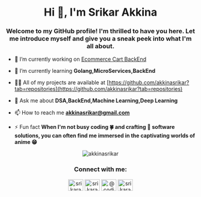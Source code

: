 <h1 align="center">Hi 👋, I'm Srikar Akkina</h1>
<h3 align="center">Welcome to my GitHub profile! I'm thrilled to have you here. Let me introduce myself and give you a sneak peek into what I'm all about.</h3>

- 🔭 I’m currently working on [Ecommerce Cart BackEnd](https://github.com/akkinasrikar/Golang-Ecommerce-Cart)

- 🌱 I’m currently learning **Golang,MicroServices,BackEnd**

- 👨‍💻 All of my projects are available at [https://github.com/akkinasrikar?tab=repositories](https://github.com/akkinasrikar?tab=repositories)

- 💬 Ask me about **DSA,BackEnd,Machine Learning,Deep Learning**

- 📫 How to reach me **akkinasrikar@gmail.com**

- ⚡ Fun fact **When I'm not busy coding 🍀 and crafting 🍃 software solutions, you can often find me immersed in the captivating worlds of anime 😁**

<p align="center"> <img src="https://komarev.com/ghpvc/?username=akkinasrikar&label=Profile%20views&color=0e75b6&style=flat" alt="akkinasrikar" /> </p>

<h3 align="center">Connect with me:</h3>
<p align="center">
<a href="https://linkedin.com/in/srikarakkina" target="blank"><img align="center" src="https://raw.githubusercontent.com/rahuldkjain/github-profile-readme-generator/master/src/images/icons/Social/linked-in-alt.svg" alt="srikarakkina" height="30" width="40" /></a>
<a href="https://instagram.com/srikarakkina" target="blank"><img align="center" src="https://raw.githubusercontent.com/rahuldkjain/github-profile-readme-generator/master/src/images/icons/Social/instagram.svg" alt="srikarakkina" height="30" width="40" /></a>
<a href="https://www.youtube.com/c/@coding_sensei" target="blank"><img align="center" src="https://raw.githubusercontent.com/rahuldkjain/github-profile-readme-generator/master/src/images/icons/Social/youtube.svg" alt="@coding_sensei" height="30" width="40" /></a>
<a href="https://www.leetcode.com/srikarakkina" target="blank"><img align="center" src="https://raw.githubusercontent.com/rahuldkjain/github-profile-readme-generator/master/src/images/icons/Social/leet-code.svg" alt="srikarakkina" height="30" width="40" /></a>
</p>

